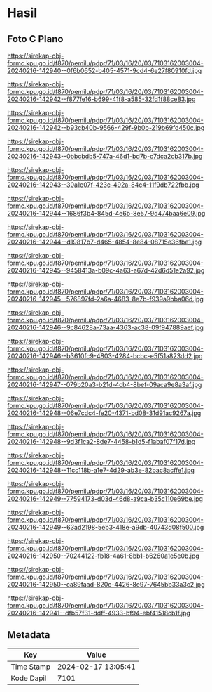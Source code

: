 # Hasil

## Foto C Plano

https://sirekap-obj-formc.kpu.go.id/f870/pemilu/pdpr/71/03/16/20/03/7103162003004-20240216-142940--0f6b0652-b405-4571-9cd4-6e27f80910fd.jpg

https://sirekap-obj-formc.kpu.go.id/f870/pemilu/pdpr/71/03/16/20/03/7103162003004-20240216-142942--f877fe16-b699-41f8-a585-32fd1f88ce83.jpg

https://sirekap-obj-formc.kpu.go.id/f870/pemilu/pdpr/71/03/16/20/03/7103162003004-20240216-142942--b93cb40b-9566-429f-9b0b-219b69fd450c.jpg

https://sirekap-obj-formc.kpu.go.id/f870/pemilu/pdpr/71/03/16/20/03/7103162003004-20240216-142943--0bbcbdb5-747a-46d1-bd7b-c7dca2cb317b.jpg

https://sirekap-obj-formc.kpu.go.id/f870/pemilu/pdpr/71/03/16/20/03/7103162003004-20240216-142943--30a1e07f-423c-492a-84c4-11f9db722fbb.jpg

https://sirekap-obj-formc.kpu.go.id/f870/pemilu/pdpr/71/03/16/20/03/7103162003004-20240216-142944--1686f3b4-845d-4e6b-8e57-9d474baa6e09.jpg

https://sirekap-obj-formc.kpu.go.id/f870/pemilu/pdpr/71/03/16/20/03/7103162003004-20240216-142944--d19817b7-d465-4854-8e84-08715e36fbe1.jpg

https://sirekap-obj-formc.kpu.go.id/f870/pemilu/pdpr/71/03/16/20/03/7103162003004-20240216-142945--9458413a-b09c-4a63-a67d-42d6d51e2a92.jpg

https://sirekap-obj-formc.kpu.go.id/f870/pemilu/pdpr/71/03/16/20/03/7103162003004-20240216-142945--576897fd-2a6a-4683-8e7b-f939a9bba06d.jpg

https://sirekap-obj-formc.kpu.go.id/f870/pemilu/pdpr/71/03/16/20/03/7103162003004-20240216-142946--9c84628a-73aa-4363-ac38-09f947889aef.jpg

https://sirekap-obj-formc.kpu.go.id/f870/pemilu/pdpr/71/03/16/20/03/7103162003004-20240216-142946--b3610fc9-4803-4284-bcbc-e5f51a823dd2.jpg

https://sirekap-obj-formc.kpu.go.id/f870/pemilu/pdpr/71/03/16/20/03/7103162003004-20240216-142947--079b20a3-b21d-4cb4-8bef-09aca9e8a3af.jpg

https://sirekap-obj-formc.kpu.go.id/f870/pemilu/pdpr/71/03/16/20/03/7103162003004-20240216-142948--06e7cdc4-fe20-4371-bd08-31d91ac9267a.jpg

https://sirekap-obj-formc.kpu.go.id/f870/pemilu/pdpr/71/03/16/20/03/7103162003004-20240216-142948--9d3f1ca2-8de7-4458-b1d5-f1abaf07f17d.jpg

https://sirekap-obj-formc.kpu.go.id/f870/pemilu/pdpr/71/03/16/20/03/7103162003004-20240216-142948--11cc118b-a1e7-4d29-ab3e-82bac8acffe1.jpg

https://sirekap-obj-formc.kpu.go.id/f870/pemilu/pdpr/71/03/16/20/03/7103162003004-20240216-142949--77594173-d03d-46d8-a9ca-b35c110e69be.jpg

https://sirekap-obj-formc.kpu.go.id/f870/pemilu/pdpr/71/03/16/20/03/7103162003004-20240216-142949--63ad2198-5eb3-418e-a9db-40743d08f500.jpg

https://sirekap-obj-formc.kpu.go.id/f870/pemilu/pdpr/71/03/16/20/03/7103162003004-20240216-142950--70244122-fb18-4a61-8bb1-b6260a1e5e0b.jpg

https://sirekap-obj-formc.kpu.go.id/f870/pemilu/pdpr/71/03/16/20/03/7103162003004-20240216-142950--ca89faad-820c-4426-8e97-7645bb33a3c2.jpg

https://sirekap-obj-formc.kpu.go.id/f870/pemilu/pdpr/71/03/16/20/03/7103162003004-20240216-142941--dfb57f31-ddff-4933-bf94-ebf41518cb1f.jpg


## Metadata

| Key        | Value               |
| ---------- | ------------------- |
| Time Stamp | 2024-02-17 13:05:41 |
| Kode Dapil | 7101                |



